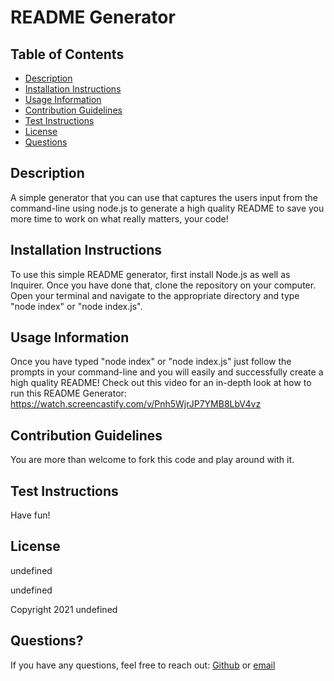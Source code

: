 # README Generator

## Table of Contents
* [Description](#description)
* [Installation Instructions](#installation-instructions)
* [Usage Information](#usage-information)
* [Contribution Guidelines](#contribution-guidelines)
* [Test Instructions](#test-instructions)
* [License](#license)
* [Questions](#questions)
  
## Description 
A simple generator that you can use that captures the users input from the command-line using node.js to generate a high quality README to save you more time to work on what really matters, your code!

## Installation Instructions
To use this simple README generator, first install Node.js as well as Inquirer. Once you have done that, clone the repository on your computer. Open your terminal and navigate to the appropriate directory and type "node index" or "node index.js".

## Usage Information
Once you have typed "node index" or "node index.js" just follow the prompts in your command-line and you will easily and successfully create a high quality README!
Check out this video for an in-depth look at how to run this README Generator:
https://watch.screencastify.com/v/Pnh5WjrJP7YMB8LbV4vz

## Contribution Guidelines
You are more than welcome to fork this code and play around with it.

## Test Instructions
Have fun!

## License 
undefined
  
undefined
  
Copyright 2021 undefined

## Questions?
If you have any questions, feel free to reach out:
[Github](https://github.com/jareddodson) or
[email](jared.dodson04@gmail.com)

